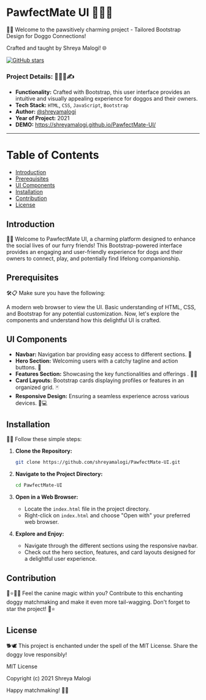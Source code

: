 # PawfectMate UI  🐾🐶💖

🐾🌈 Welcome to the pawsitively charming project - Tailored Bootstrap Design for Doggo Connections!


Crafted and taught by Shreya Malogi! 🌐

[![GitHub stars](https://img.shields.io/github/stars/shreyamalogi/PawfectMate-UI.svg?style=social)](https://github.com/shreyamalogi/PawfectMate-UI/stargazers)

### Project Details: 🐾🌐📅✍️

- **Functionality:** Crafted with Bootstrap, this user interface provides an intuitive and visually appealing experience for doggos and their owners.
- **Tech Stack:** `HTML`, `CSS`, `JavaScript`, `Bootstrap`
- **Author:** [@shreyamalogi](https://github.com/shreyamalogi/)
- **Year of Project:** 2021
- **DEMO:** https://shreyamalogi.github.io/PawfectMate-UI/ 
  
---

# Table of Contents

- [Introduction](#introduction)
- [Prerequisites](#prerequisites)
- [UI Components](#ui-components)
- [Installation](#installation)
- [Contribution](#contribution)
- [License](#license)


## Introduction 
🐾🌟 Welcome to PawfectMate UI, a charming platform designed to enhance the social lives of our furry friends! This Bootstrap-powered interface provides an engaging and user-friendly experience for dogs and their owners to connect, play, and potentially find lifelong companionship.

## Prerequisites 
 🛠️📋 Make sure you have the following:

A modern web browser to view the UI.
Basic understanding of HTML, CSS, and Bootstrap for any potential customization.
Now, let's explore the components and understand how this delightful UI is crafted.

## UI Components

- **Navbar:** Navigation bar providing easy access to different sections. 🚀
- **Hero Section:** Welcoming users with a catchy tagline and action buttons. 🌟
- **Features Section:** Showcasing the key functionalities and offerings . 🐾💡
- **Card Layouts:** Bootstrap cards displaying profiles or features in an organized grid. 🃏
- **Responsive Design:** Ensuring a seamless experience across various devices. 📱💻

## Installation 

🚀🐾 Follow these simple steps:

1. **Clone the Repository:**
   ```bash
   git clone https://github.com/shreyamalogi/PawfectMate-UI.git
   ```

2. **Navigate to the Project Directory:**
   ```bash
   cd PawfectMate-UI
   ```

3. **Open in a Web Browser:**
   - Locate the `index.html` file in the project directory.
   - Right-click on `index.html` and choose "Open with" your preferred web browser.

4. **Explore and Enjoy:**
   - Navigate through the different sections using the responsive navbar.
   - Check out the hero section, features, and card layouts designed for a delightful user experience.


  
## Contribution  

🐾⭐📜✨ Feel the canine magic within you? Contribute to this enchanting doggy matchmaking and make it even more tail-wagging. Don't forget to star the project! 🐾⭐

## License 

🐕🕊️ This project is enchanted under the spell of the MIT License. Share the doggy love responsibly!

MIT License

Copyright (c) 2021 Shreya Malogi

Happy matchmaking! 🐶💖



